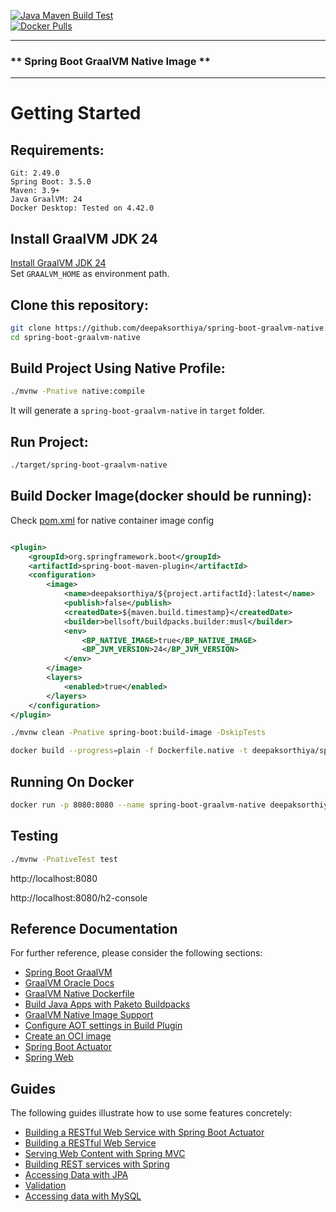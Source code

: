[![Java Maven Build Test](https://github.com/deepaksorthiya/spring-boot-graalvm-native/actions/workflows/maven-build.yml/badge.svg)](https://github.com/deepaksorthiya/spring-boot-graalvm-native/actions/workflows/maven-build.yml) <br>
[![Docker Pulls](https://img.shields.io/docker/pulls/deepaksorthiya/spring-boot-graalvm-native)](https://hub.docker.com/r/deepaksorthiya/spring-boot-graalvm-native)

---

### ** Spring Boot GraalVM Native Image **

---

# Getting Started

## Requirements:

```
Git: 2.49.0
Spring Boot: 3.5.0
Maven: 3.9+
Java GraalVM: 24
Docker Desktop: Tested on 4.42.0
```

## Install GraalVM JDK 24

[Install GraalVM JDK 24](https://www.graalvm.org/latest/getting-started/) <br>
Set ``GRAALVM_HOME`` as environment path.

## Clone this repository:

```bash
git clone https://github.com/deepaksorthiya/spring-boot-graalvm-native.git
cd spring-boot-graalvm-native
```

## Build Project Using Native Profile:

```bash
./mvnw -Pnative native:compile
```

It will generate a ```spring-boot-graalvm-native``` in ```target``` folder.

## Run Project:

```bash
./target/spring-boot-graalvm-native
```

## Build Docker Image(docker should be running):

Check [pom.xml](pom.xml) for native container image config

```xml

<plugin>
    <groupId>org.springframework.boot</groupId>
    <artifactId>spring-boot-maven-plugin</artifactId>
    <configuration>
        <image>
            <name>deepaksorthiya/${project.artifactId}:latest</name>
            <publish>false</publish>
            <createdDate>${maven.build.timestamp}</createdDate>
            <builder>bellsoft/buildpacks.builder:musl</builder>
            <env>
                <BP_NATIVE_IMAGE>true</BP_NATIVE_IMAGE>
                <BP_JVM_VERSION>24</BP_JVM_VERSION>
            </env>
        </image>
        <layers>
            <enabled>true</enabled>
        </layers>
    </configuration>
</plugin>
```

```bash
./mvnw clean -Pnative spring-boot:build-image -DskipTests
```

```bash
docker build --progress=plain -f Dockerfile.native -t deepaksorthiya/spring-boot-graalvm-native .
```

## Running On Docker

```bash
docker run -p 8080:8080 --name spring-boot-graalvm-native deepaksorthiya/spring-boot-graalvm-native
```

## Testing

```bash
./mvnw -PnativeTest test
```

http://localhost:8080

http://localhost:8080/h2-console

## Reference Documentation

For further reference, please consider the following sections:

* [Spring Boot GraalVM](https://docs.spring.io/spring-boot/how-to/native-image/developing-your-first-application.html)
* [GraalVM Oracle Docs](https://docs.oracle.com/en/graalvm/jdk/24/docs/)
* [GraalVM Native Dockerfile](https://www.graalvm.org/latest/reference-manual/native-image/guides/containerise-native-executable-and-run-in-docker-container/)
* [Build Java Apps with Paketo Buildpacks](https://paketo.io/docs/howto/java/)
* [GraalVM Native Image Support](https://docs.spring.io/spring-boot/reference/packaging/native-image/introducing-graalvm-native-images.html)
* [Configure AOT settings in Build Plugin](https://docs.spring.io/spring-boot/how-to/aot.html)
* [Create an OCI image](https://docs.spring.io/spring-boot/maven-plugin/build-image.html)
* [Spring Boot Actuator](https://docs.spring.io/spring-boot/reference/actuator/index.html)
* [Spring Web](https://docs.spring.io/spring-boot/reference/web/servlet.html)

## Guides

The following guides illustrate how to use some features concretely:

* [Building a RESTful Web Service with Spring Boot Actuator](https://spring.io/guides/gs/actuator-service/)
* [Building a RESTful Web Service](https://spring.io/guides/gs/rest-service/)
* [Serving Web Content with Spring MVC](https://spring.io/guides/gs/serving-web-content/)
* [Building REST services with Spring](https://spring.io/guides/tutorials/rest/)
* [Accessing Data with JPA](https://spring.io/guides/gs/accessing-data-jpa/)
* [Validation](https://spring.io/guides/gs/validating-form-input/)
* [Accessing data with MySQL](https://spring.io/guides/gs/accessing-data-mysql/)


